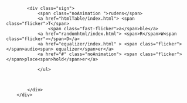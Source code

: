 

<head>
    <meta charset="utf-8">
    <meta name="viewport" content="width=device-width, initial-scale=1">
     <link rel="stylesheet" href="reset.css">
    <link rel="stylesheet" href="css/style.css">
    <link rel="preconnect" href="fonts/clip/Clip.ttf">
    <link href="https://fonts.googleapis.com/css2?family=Roboto:wght@100;400&display=swap" rel="stylesheet">
</head>

<body>
    <div class="bg">
        <div class="darkOverlay">

            <div class="sign">
                <span class="noAnimation ">rudens</span>
                <a href="htmlTable/index.html"> <span class="flicker">T</span>
                    <span class="fast-flicker">a</span>ble</a>
                <a href="randomhtml/index.html"> <span>R</span>W<span class="flicker"></span>D</a>
                <a href="equalizer/index.html" > <span class="flicker"></span>audio<span> equalizer</span>er</a>
                <a href="#" class="noAnimation"> <span class="flicker"></span>place<span>hold</span>er</a>

                </ul>



            </div>
        </div>



</body>


